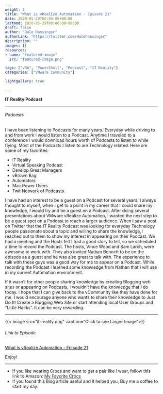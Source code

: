 ```yaml
---
weight: 1
title: "What is vRealize Automation - Episode 21"
date: 2020-05-29T00:00:00+00:00
lastmod: 2020-05-29T00:00:00+00:00
draft: false
author: "Dale Hassinger"
authorLink: "https://twitter.com/dalehassinger"
description: ""
images: []
resources:
- name: "featured-image"
  src: "featured-image.png"

tags: ["vRA", "PowerShell", "Podcast", "IT Reality"]
categories: ["VMware Community"]

lightgallery: true

---
```


**IT Reality Podcast**

<!--more-->

---

###### Podcasts

I have been listening to Podcasts for many years.  Everyday while driving to and from work I would listen to a Podcast. Anytime I traveled to a conference I would download hours worth of Podcasts to listen to while flying. Most of the Podcasts I listen to are Technology related. Here are some of my favorites:

* IT Reality
* Virtual Speaking Podcast
* Develop Great Managers
* vBrown Bag
* Automators
* Mac Power Users
* Twit Network of Podcasts

I have had an interest to be a guest on a Podcast for several years.  I always thought to myself, when I get to a point in my career that I could share my knowledge, I would try and be a guest on a Podcast.  After doing several presentations about VMware vRealize Automation, I wanted the next step to be a guest spot on a Podcast to reach a larger audience.  When I saw a post on Twitter that the IT Reality Podcast was looking for everyday Technology people passionate about a topic and willing to share the knowledge, I reached out to them to show my interest in appearing on their Podcast.  We had a meeting and the Hosts felt I had a good story to tell, so we scheduled a time to record the Podcast.  The hosts, Vince Wood and Sam Larch, were awesome to work with. They also invited Nathan Bennett to be on the episode as a guest and he was also great to talk with.  The experience to talk with these guys was a good way for me to appear on a Podcast. While recording the Podcast I learned some knowledge from Nathan that I will use in my current Automation environment.  

If it wasn’t for other people sharing knowledge by creating Blogging web sites or appearing on Podcasts, I wouldn’t have the knowledge that I do today.  I hope that I can give back to the vCommunity like they have done for me. I would encourage anyone who wants to share their knowledge to Just Do It!  Create a Blogging Web Site or start attending local User Groups and “Little Hacks”. It can be very rewarding.  

---

{{< image src="it-reality.png" caption="Click to see Larger Image">}}  

###### Link to Episode

<a href="https://itr-it-reality.zencast.website/episodes/21" target="_blank">What is vRealize Automation - Episode 21</a>  

Enjoy!

---

* If you like wearing Crocs and want to get a pair like I wear, follow this link to Amazon:
<a target="_blank" href="https://www.amazon.com/dp/B001V7Z27W?psc=1&amp;ref=ppx_yo2ov_dt_b_product_details&_encoding=UTF8&tag=vcrocs-20&linkCode=ur2&linkId=fa4c787c9ab59a9b8a54b48c402b8517&camp=1789&creative=9325">My Favorite Crocs</a>  
* If you found this Blog article useful and it helped you, Buy me a coffee to start my day.  

<center>
<script type="text/javascript" src="https://cdnjs.buymeacoffee.com/1.0.0/button.prod.min.js" data-name="bmc-button" data-slug="dalehassinger" data-color="#FFDD00" data-emoji=""  data-font="Cookie" data-text="Buy me a coffee" data-outline-color="#000000" data-font-color="#000000" data-coffee-color="#ffffff" ></script>
</center>
